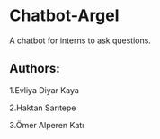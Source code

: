 # Chatbot-Argel
A chatbot for interns to ask questions.

## Authors:

1.Evliya Diyar Kaya

2.Haktan Sarıtepe

3.Ömer Alperen Katı
